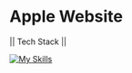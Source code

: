 # Apple Website

|| Tech Stack ||

[![My Skills](https://skillicons.dev/icons?i=react,threejs,js,tailwind,vite)](https://skillicons.dev)